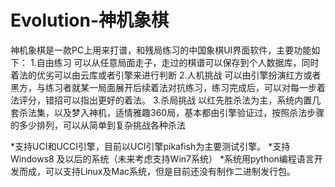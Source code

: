 # Evolution-神机象棋

神机象棋是一款PC上用来打谱，和残局练习的中国象棋UI界面软件，主要功能如下：
1.自由练习
  可以从任意局面走子，走过的棋谱可以保存到个人数据库，同时着法的优劣可以由云库或者引擎来进行判断
2.人机挑战
  可以由引擎扮演红方或者黑方，与练习者就某一局面展开后续着法对抗练习，练习完成后，可以对每一步着法评分，错招可以指出更好的着法。
3.杀局挑战
  以红先胜杀法为主，系统内置几套杀法集，以及梦入神机，适情雅趣360局，基本都由引擎验证过，按照杀法步骤的多少排列，可以从简单到复杂挑战各种杀法

*支持UCI和UCCI引擎，目前以UCI引擎pikafish为主要测试引擎。
*支持Windows8 及以后的系统（未来考虑支持Win7系统）
*系统用python编程语言开发而成，可以支持Linux及Mac系统，但是目前还没有制作二进制发行包。
